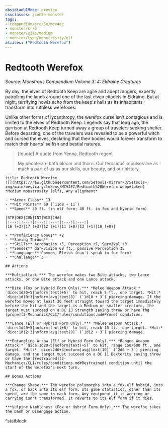 ```yaml
---
obsidianUIMode: preview
cssclasses: json5e-monster
tags:
- compendium/src/5e/mcv4ec
- monster/cr/3
- monster/size/medium
- monster/type/monstrosity/elf
aliases: ["Redtooth Werefox"]
---
```

# Redtooth Werefox
*Source: Monstrous Compendium Volume 3: 4: Eldraine Creatures*  

By day, the elves of Redtooth Keep are agile and adept rangers, expertly patrolling the lands around one of the last elven citadels in Eldraine. But at night, terrifying howls echo from the keep's halls as its inhabitants transform into ruthless werefoxes.

Unlike other forms of lycanthropy, the werefox curse isn't contagious and is limited to the elves of Redtooth Keep. Legends say that long ago, the garrison at Redtooth Keep turned away a group of travelers seeking shelter. Before departing, one of the travelers was revealed to be a powerful witch and cursed the elves, declaring that their bodies would forever transform to match their hearts' selfish and bestial natures.

> [!quote] A quote from Yenna, Redtooth regent  
> 
> My people are both bloom and thorn. Our ferocious impulses are as much a part of us as our skills, our beauty, and our history.


```ad-statblock
title: Redtooth Werefox
![](https://raw.githubusercontent.com/5etools-mirror-3/5etools-img/main/bestiary/tokens/MCV4EC/Redtooth%20Werefox.webp#token)
*Medium monstrosity (elf), Any alignment*

- **Armor Class** 13
- **Hit Points** 60 (`11d8 + 11`)
- **Speed** 30 ft. (in elf form; 40 ft. in fox and hybrid form)

|STR|DEX|CON|INT|WIS|CHA|
|:---:|:---:|:---:|:---:|:---:|:---:|
|16 (+3)|17 (+3)|12 (+1)|11 (+0)|13 (+1)|10 (+0)|

- **Proficiency Bonus** +2
- **Saving Throws** ⏤
- **Skills** Acrobatics +5, Perception +5, Survival +3
- **Senses** darkvision 60 ft., passive Perception 15
- **Languages** Common, Elvish (can't speak in fox form)
- **Challenge** 3

## Actions

***Multiattack.*** The werefox makes two Bite attacks, two Lance attacks, or one Bite attack and one Lance attack.

***Bite (Fox or Hybrid Form Only).*** *Melee Weapon Attack:* `dice:1d20+5|noform|text(+5)` to hit, reach 5 ft., one target. *Hit:* `dice:1d10+3|noform|avg|text(8)` (`1d10 + 3`) piercing damage. If the werefox moved at least 20 feet straight toward the target immediately before the hit and the target is a Medium or smaller creature, the target must succeed on a DC 13 Strength saving throw or have the [prone](2-Mechanics/CLI/rules/conditions.md#Prone) condition.

***Lance (Elf or Hybrid Form Only).*** *Melee Weapon Attack:* `dice:1d20+5|noform|text(+5)` to hit, reach 10 ft., one target. *Hit:* `dice:1d12+3|noform|avg|text(9)` (`1d12 + 3`) piercing damage.

***Entangling Arrow (Elf or Hybrid Form Only).*** *Ranged Weapon Attack:* `dice:1d20+5|noform|text(+5)` to hit, range 150/600 ft., one target. *Hit:* `dice:2d6+3|noform|avg|text(10)` (`2d6 + 3`) piercing damage, and the target must succeed on a DC 11 Dexterity saving throw or have the [restrained](2-Mechanics/CLI/rules/conditions.md#Restrained) condition until the start of the werefox's next turn.

## Bonus Actions

***Change Shape.*** The werefox polymorphs into a fox-elf hybrid, into a fox, or back into its elf form. Its game statistics, other than its speed, are the same in each form. Any equipment it is wearing or carrying isn't transformed. It reverts to its elf form if it dies.

***Vulpine Nimbleness (Fox or Hybrid Form Only).*** The werefox takes the Dash or Disengage action.
```
^statblock